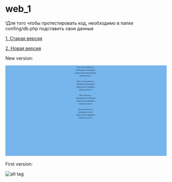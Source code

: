 # web_1

!Для того чтобы протестировать код, необходимо в папке confing/db.php подставить свои данные

[1. Старая версия](https://github.com/iamarturr/web_1/tree/main/old)

[2. Новая версия](https://github.com/iamarturr/web_1/tree/main/new_1)







New version:

![alt tag](https://raw.githubusercontent.com/iamarturr/web_1/main/photos/123.jpg "Описание будет тут")​



First version:

![alt tag](https://sun9-21.userapi.com/impf/FA-EHByDGO_akUONJWYKkYKHHxDVaoh-VOSwlw/ExPCwZ5obPw.jpg?size=526x247&quality=96&proxy=1&sign=e45fdc83afdbe09e278122b15fe3beec "Описание будет тут")​
